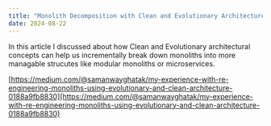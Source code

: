 ```yaml
---
title: "Monolith Decomposition with Clean and Evolutionary Architecture"
date: 2024-08-22
---
```


In this article I discussed about how Clean and Evolutionary architectural concepts can help us incrementally break down monoliths into more managable strucutes like modular monoliths or microservices.

[https://medium.com/@samanwayghatak/my-experience-with-re-engineering-monoliths-using-evolutionary-and-clean-architecture-0188a9fb8830](https://medium.com/@samanwayghatak/my-experience-with-re-engineering-monoliths-using-evolutionary-and-clean-architecture-0188a9fb8830)
